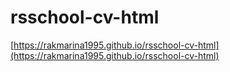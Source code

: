 # rsschool-cv-html
[https://rakmarina1995.github.io/rsschool-cv-html](https://rakmarina1995.github.io/rsschool-cv-html)